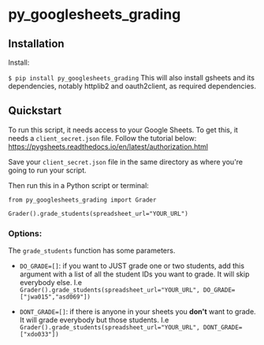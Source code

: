 # py_googlesheets_grading

## Installation
Install:

`$ pip install py_googlesheets_grading`
This will also install gsheets and its dependencies, notably httplib2 and oauth2client, as required dependencies.

## Quickstart

To run this script, it needs access to your Google Sheets. To get this, it needs a `client_secret.json` file. Follow the tutorial below:
https://pygsheets.readthedocs.io/en/latest/authorization.html

Save your `client_secret.json` file in the same directory as where you're going to run your script.

Then run this in a Python script or terminal:

```
from py_googlesheets_grading import Grader

Grader().grade_students(spreadsheet_url="YOUR_URL")

```

### Options:

The `grade_students` function has some parameters.

- `DO_GRADE=[]`: if you want to JUST grade one or two students, add this argument with a list of all the student IDs you want to grade. It will skip everybody else.
I.e `Grader().grade_students(spreadsheet_url="YOUR_URL", DO_GRADE=["jwa015","asd069"])`

- `DONT_GRADE=[]`: if there is anyone in your sheets you **don't** want to grade. It will grade everybody but those students. I.e
`Grader().grade_students(spreadsheet_url="YOUR_URL", DONT_GRADE=["xdo033"])`

